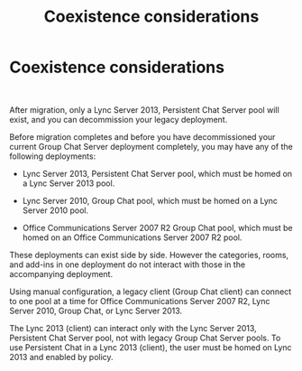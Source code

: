 ﻿---
title: Coexistence considerations
TOCTitle: Coexistence considerations
ms:assetid: 9d1a3c0f-492a-4e37-bc2f-63509e328785
ms:mtpsurl: https://technet.microsoft.com/en-us/library/JJ205131(v=OCS.15)
ms:contentKeyID: 48184990
ms.date: 07/23/2014
mtps_version: v=OCS.15
---

# Coexistence considerations

 


After migration, only a Lync Server 2013, Persistent Chat Server pool will exist, and you can decommission your legacy deployment.

Before migration completes and before you have decommissioned your current Group Chat Server deployment completely, you may have any of the following deployments:

  - Lync Server 2013, Persistent Chat Server pool, which must be homed on a Lync Server 2013 pool.

  - Lync Server 2010, Group Chat pool, which must be homed on a Lync Server 2010 pool.

  - Office Communications Server 2007 R2 Group Chat pool, which must be homed on an Office Communications Server 2007 R2 pool.

These deployments can exist side by side. However the categories, rooms, and add-ins in one deployment do not interact with those in the accompanying deployment.

Using manual configuration, a legacy client (Group Chat client) can connect to one pool at a time for Office Communications Server 2007 R2, Lync Server 2010, Group Chat, or Lync Server 2013.

The Lync 2013 (client) can interact only with the Lync Server 2013, Persistent Chat Server pool, not with legacy Group Chat Server pools. To use Persistent Chat in a Lync 2013 (client), the user must be homed on Lync 2013 and enabled by policy.

